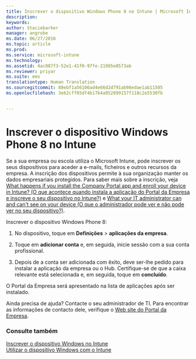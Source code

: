 ```yaml
---
title: Inscrever o dispositivo Windows Phone 8 no Intune | Microsoft Intune
description: 
keywords: 
author: Staciebarker
manager: angrobe
ms.date: 06/27/2016
ms.topic: article
ms.prod: 
ms.service: microsoft-intune
ms.technology: 
ms.assetid: 4ac887f3-52e1-41f0-97fe-21985e0573ab
ms.reviewer: priyar
ms.suite: ems
translationtype: Human Translation
ms.sourcegitcommit: 80ebf1a56106ad4e66d2d791ab98edae1ab11505
ms.openlocfilehash: 3e62cff85df4b17b4a952899157f118c2e5530fb


---
```



# Inscrever o dispositivo Windows Phone 8 no Intune

Se a sua empresa ou escola utiliza o Microsoft Intune, pode inscrever os seus dispositivos para aceder a e-mails, ficheiros e outros recursos da empresa. A inscrição dos dispositivos permite à sua organização manter os dados empresariais protegidos. Para saber mais sobre a inscrição, veja [What happens if you install the Company Portal app and enroll your device in Intune? (O que acontece quando instala a aplicação do Portal da Empresa e inscreve o seu dispositivo no Intune?)](what-happens-if-you-install-the-company-portal-app-and-enroll-your-device-in-intune-windows.md) e [What your IT administrator can and can't see on your device (O que o administrador pode ver e não pode ver no seu dispositivo?)](what-can-your-it-administrator-see-when-you-enroll-your-device-in-intune-windows.md).


Inscrever o dispositivo Windows Phone 8:

1.  No dispositivo, toque em **Definições** &gt; **aplicações da empresa**.

2.  Toque em **adicionar conta** e, em seguida, inicie sessão com a sua conta profissional.

3.  Depois de a conta ser adicionada com êxito, deve ser-lhe pedido para instalar a aplicação da empresa ou o Hub. Certifique-se de que a caixa relevante está selecionada e, em seguida, toque em **concluído**.

O Portal da Empresa será apresentado na lista de aplicações após ser instalado.

Ainda precisa de ajuda? Contacte o seu administrador de TI. Para encontrar as informações de contacto dele, verifique o [Web site do Portal da Empresa](http://portal.manage.microsoft.com).

### Consulte também
[Inscrever o dispositivo Windows no Intune](enroll-your-device-in-intune-windows.md)</br>
[Utilizar o dispositivo Windows com o Intune](using-your-windows-device-with-intune.md)



<!--HONumber=Aug16_HO1-->



